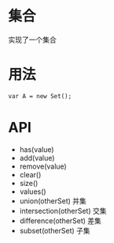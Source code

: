 # 集合

实现了一个集合

# 用法

```
var A = new Set();
```

# API

+ has(value)
+ add(value)
+ remove(value)
+ clear()
+ size()
+ values()
+ union(otherSet)        并集
+ intersection(otherSet) 交集
+ difference(otherSet)   差集
+ subset(otherSet)       子集